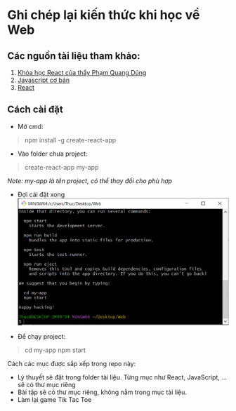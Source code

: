 # Ghi chép lại kiến thức khi học về Web
## Các nguồn tài liệu tham khảo:
1. [Khóa học React của thầy Phạm Quang Dũng](https://programming.daotao.ai/)
2. [Javascript cơ bản](https://www.youtube.com/playlist?list=PLncHg6Kn2JT5dfQqpVtfNYvv3EBVHHVKo)
3. [React](https://www.youtube.com/playlist?list=PLncHg6Kn2JT4C0enPGQPK7ZIlEoZ1ZvRy)

## Cách cài đặt
- Mở cmd:
> npm install -g create-react-app
- Vào folder chưa project:
> create-react-app my-app

*Note: my-app là tên project, có thể thay đổi cho phù hợp*

- Đợi cài đặt xong
![](./TaiLieu/pictures/create_react_app.PNG)

- Để chạy project:
> cd my-app
> npm start

Cách các mục được sắp xếp trong repo này:
- Lý thuyết sẽ đặt trong folder tài liệu. Từng mục như React, JavaScript, ... sẽ có thư mục riêng
- Bài tập sẽ có thư mục riêng, không nằm trong mục tài liệu.
- Làm lại game Tik Tac Toe